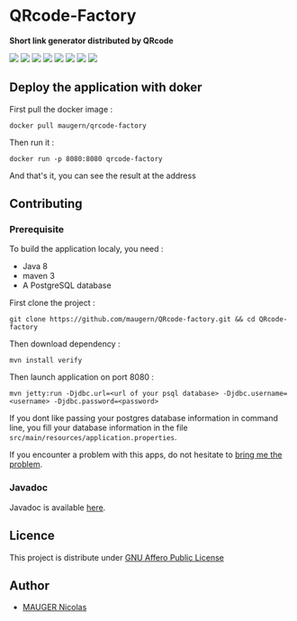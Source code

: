 ﻿QRcode-Factory
==============

**Short link generator distributed by QRcode**

[![][travis img]][travis] [![][circleci img]][circleci] [![][vulnerabilities img]][vulnerabilities] [![][code-climate img]][code-climate] [![][codecov img]][codecov] [![][codacy img]][codacy] [![][sonar img]][sonar] [![][license img]][license]

## Deploy the application with doker
First pull the docker image :
```
docker pull maugern/qrcode-factory
```

Then run it :
```
docker run -p 8080:8080 qrcode-factory
```

And that's it, you can see the result at the address

## Contributing 
### Prerequisite
To build the application localy, you need :
- Java 8
- maven 3
- A PostgreSQL database

First clone the project :
```
git clone https://github.com/maugern/QRcode-factory.git && cd QRcode-factory
```

Then download dependency :
```
mvn install verify
```

Then launch application on port 8080 :
```
mvn jetty:run -Djdbc.url=<url of your psql database> -Djdbc.username=<username> -Djdbc.password=<password>
```

If you dont like passing your postgres database information in command line, you fill your database information in the file ``src/main/resources/application.properties``.

If you encounter a problem with this apps, do not hesitate to [bring me the problem](https://github.com/maugern/QRcode-factory/issues).

### Javadoc
Javadoc is available [here](https://maugern.github.io/QRcode-factory/).

## Licence
This project is distribute under [GNU Affero Public License](https://www.gnu.org/licenses/agpl-3.0.en.html)

## Author
- [MAUGER Nicolas](https://maugern.fr/)

[travis]:https://travis-ci.org/maugern/QRcode-factory
[travis img]:https://travis-ci.org/maugern/QRcode-factory.svg?branch=master
[license]:https://www.gnu.org/licenses/agpl-3.0.en.html
[license img]:https://img.shields.io/badge/License-AGPL%20v3-blue.svg
[vulnerabilities]:https://snyk.io/test/github/maugern/qrcode-factory
[vulnerabilities img]:https://snyk.io/test/github/maugern/qrcode-factory/badge.svg
[code-climate]:https://codeclimate.com/github/maugern/QRcode-factory
[code-climate img]:https://codeclimate.com/github/maugern/QRcode-factory/badges/gpa.svg
[codecov]:https://codecov.io/gh/maugern/QRcode-factory
[codecov img]:https://codecov.io/gh/maugern/QRcode-factory/branch/master/graph/badge.svg
[circleci]:https://circleci.com/gh/maugern/QRcode-factory
[circleci img]:https://circleci.com/gh/maugern/QRcode-factory.svg?style=shield&circle-token=:circle-token
[codacy]:https://www.codacy.com/app/contact_74/QRcode-factory?utm_source=github.com&amp;utm_medium=referral&amp;utm_content=maugern/QRcode-factory&amp;utm_campaign=Badge_Grade
[codacy img]:https://api.codacy.com/project/badge/Grade/e9829ad6908d47b3a0d9acb290c18dad
[sonar]:https://sonarcloud.io/dashboard?id=fr.maugern%3AQRcode-factory
[sonar img]:https://sonarcloud.io/api/badges/gate?key=fr.maugern:QRcode-factory

